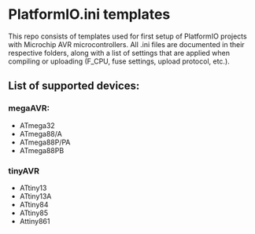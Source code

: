 # PlatformIO.ini templates
This repo consists of templates used for first setup of PlatformIO projects with Microchip AVR microcontrollers.
All .ini files are documented in their respective folders, along with a list of settings that are applied when compiling or uploading (F_CPU, fuse settings, upload protocol, etc.).

## List of supported devices:
### megaAVR:
- ATmega32
- ATmega88/A
- ATmega88P/PA
- ATmega88PB

### tinyAVR
- ATtiny13
- ATtiny13A
- ATtiny84
- ATtiny85
- Attiny861